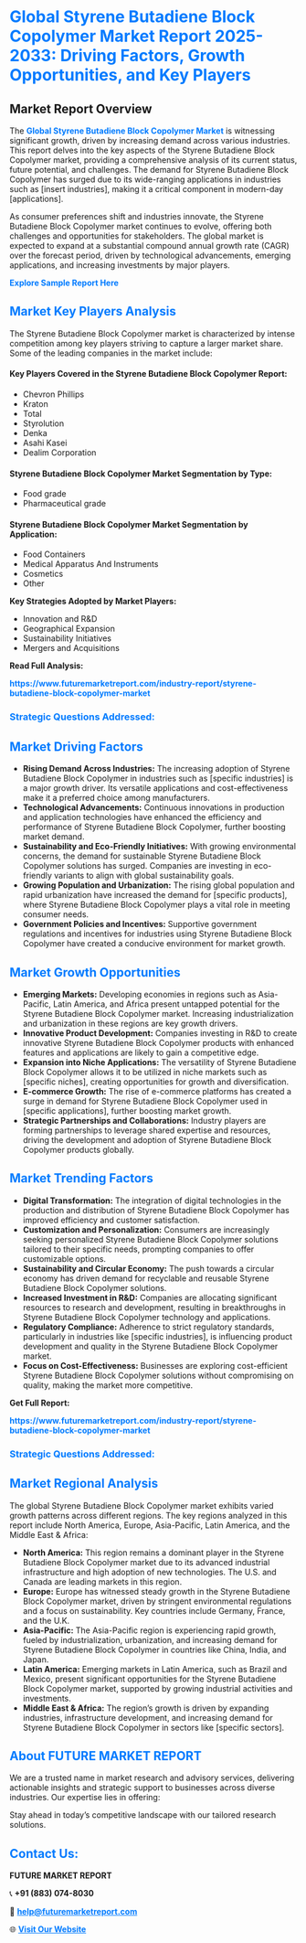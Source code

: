 <h1 style="color: #007BFF;">Global Styrene Butadiene Block Copolymer Market Report 2025-2033: Driving Factors, Growth Opportunities, and Key Players</h1>

<section id="overview">
<h2>Market Report Overview</h2>
<p>The <a href="https://www.futuremarketreport.com/industry-report/styrene-butadiene-block-copolymer-market" style="color: #007BFF; text-decoration: none;"><strong>Global Styrene Butadiene Block Copolymer Market</strong></a> is witnessing significant growth, driven by increasing demand across various industries. This report delves into the key aspects of the Styrene Butadiene Block Copolymer market, providing a comprehensive analysis of its current status, future potential, and challenges. The demand for Styrene Butadiene Block Copolymer has surged due to its wide-ranging applications in industries such as [insert industries], making it a critical component in modern-day [applications].</p>
<p>As consumer preferences shift and industries innovate, the Styrene Butadiene Block Copolymer market continues to evolve, offering both challenges and opportunities for stakeholders. The global market is expected to expand at a substantial compound annual growth rate (CAGR) over the forecast period, driven by technological advancements, emerging applications, and increasing investments by major players.</p>
</section>

<section id="overview">
<p><a href="https://www.futuremarketreport.com/request-sample/reportId=85442" style="color: #007BFF; text-decoration: none;"><strong>Explore Sample Report Here</strong></a></p>
</section>

<section id="key-players">
<h2 style="color: #007BFF;">Market Key Players Analysis</h2>
<p>The Styrene Butadiene Block Copolymer market is characterized by intense competition among key players striving to capture a larger market share. Some of the leading companies in the market include:</p>
<h4>Key Players Covered in the Styrene Butadiene Block Copolymer Report:</h4>
<ul><li>Chevron Phillips</li><li>Kraton</li><li>Total</li><li>Styrolution</li><li>Denka</li><li>Asahi Kasei</li><li>Dealim Corporation</li></ul>
<h4>Styrene Butadiene Block Copolymer Market Segmentation by Type:</h4>
<ul><li>Food grade</li><li>Pharmaceutical grade</li></ul>

<h4>Styrene Butadiene Block Copolymer Market Segmentation by Application:</h4>
<ul><li>Food Containers</li><li>Medical Apparatus And Instruments</li><li>Cosmetics</li><li>Other</li></ul>
<p><strong>Key Strategies Adopted by Market Players:</strong></p>
<ul>
<li>Innovation and R&D</li>
<li>Geographical Expansion</li>
<li>Sustainability Initiatives</li>
<li>Mergers and Acquisitions</li>
</ul>
</section>

<section>
<p><strong>Read Full Analysis: </strong></p><a href="https://www.futuremarketreport.com/industry-report/styrene-butadiene-block-copolymer-market" style="color: #007BFF; text-decoration: none;"><strong>https://www.futuremarketreport.com/industry-report/styrene-butadiene-block-copolymer-market</strong></a>
<h3 style="color: #007BFF;">Strategic Questions Addressed:</h3>
</section>

<section id="driving-factors">
<h2 style="color: #007BFF;">Market Driving Factors</h2>
<ul>
<li><strong>Rising Demand Across Industries:</strong> The increasing adoption of Styrene Butadiene Block Copolymer in industries such as [specific industries] is a major growth driver. Its versatile applications and cost-effectiveness make it a preferred choice among manufacturers.</li>
<li><strong>Technological Advancements:</strong> Continuous innovations in production and application technologies have enhanced the efficiency and performance of Styrene Butadiene Block Copolymer, further boosting market demand.</li>
<li><strong>Sustainability and Eco-Friendly Initiatives:</strong> With growing environmental concerns, the demand for sustainable Styrene Butadiene Block Copolymer solutions has surged. Companies are investing in eco-friendly variants to align with global sustainability goals.</li>
<li><strong>Growing Population and Urbanization:</strong> The rising global population and rapid urbanization have increased the demand for [specific products], where Styrene Butadiene Block Copolymer plays a vital role in meeting consumer needs.</li>
<li><strong>Government Policies and Incentives:</strong> Supportive government regulations and incentives for industries using Styrene Butadiene Block Copolymer have created a conducive environment for market growth.</li>
</ul>
</section>

<section id="growth-opportunities">
<h2 style="color: #007BFF;">Market Growth Opportunities</h2>
<ul>
<li><strong>Emerging Markets:</strong> Developing economies in regions such as Asia-Pacific, Latin America, and Africa present untapped potential for the Styrene Butadiene Block Copolymer market. Increasing industrialization and urbanization in these regions are key growth drivers.</li>
<li><strong>Innovative Product Development:</strong> Companies investing in R&D to create innovative Styrene Butadiene Block Copolymer products with enhanced features and applications are likely to gain a competitive edge.</li>
<li><strong>Expansion into Niche Applications:</strong> The versatility of Styrene Butadiene Block Copolymer allows it to be utilized in niche markets such as [specific niches], creating opportunities for growth and diversification.</li>
<li><strong>E-commerce Growth:</strong> The rise of e-commerce platforms has created a surge in demand for Styrene Butadiene Block Copolymer used in [specific applications], further boosting market growth.</li>
<li><strong>Strategic Partnerships and Collaborations:</strong> Industry players are forming partnerships to leverage shared expertise and resources, driving the development and adoption of Styrene Butadiene Block Copolymer products globally.</li>
</ul>
</section>

<section id="trending-factors">
<h2 style="color: #007BFF;">Market Trending Factors</h2>
<ul>
<li><strong>Digital Transformation:</strong> The integration of digital technologies in the production and distribution of Styrene Butadiene Block Copolymer has improved efficiency and customer satisfaction.</li>
<li><strong>Customization and Personalization:</strong> Consumers are increasingly seeking personalized Styrene Butadiene Block Copolymer solutions tailored to their specific needs, prompting companies to offer customizable options.</li>
<li><strong>Sustainability and Circular Economy:</strong> The push towards a circular economy has driven demand for recyclable and reusable Styrene Butadiene Block Copolymer solutions.</li>
<li><strong>Increased Investment in R&D:</strong> Companies are allocating significant resources to research and development, resulting in breakthroughs in Styrene Butadiene Block Copolymer technology and applications.</li>
<li><strong>Regulatory Compliance:</strong> Adherence to strict regulatory standards, particularly in industries like [specific industries], is influencing product development and quality in the Styrene Butadiene Block Copolymer market.</li>
<li><strong>Focus on Cost-Effectiveness:</strong> Businesses are exploring cost-efficient Styrene Butadiene Block Copolymer solutions without compromising on quality, making the market more competitive.</li>
</ul>
</section>

<section>
<p><strong>Get Full Report: </strong></p><a href="https://www.futuremarketreport.com/industry-report/styrene-butadiene-block-copolymer-market" style="color: #007BFF; text-decoration: none;"><strong>https://www.futuremarketreport.com/industry-report/styrene-butadiene-block-copolymer-market</strong></a>
<h3 style="color: #007BFF;">Strategic Questions Addressed:</h3>
</section>


<section id="regional-analysis">
<h2 style="color: #007BFF;">Market Regional Analysis</h2>
<p>The global Styrene Butadiene Block Copolymer market exhibits varied growth patterns across different regions. The key regions analyzed in this report include North America, Europe, Asia-Pacific, Latin America, and the Middle East & Africa:</p>
<ul>
<li><strong>North America:</strong> This region remains a dominant player in the Styrene Butadiene Block Copolymer market due to its advanced industrial infrastructure and high adoption of new technologies. The U.S. and Canada are leading markets in this region.</li>
<li><strong>Europe:</strong> Europe has witnessed steady growth in the Styrene Butadiene Block Copolymer market, driven by stringent environmental regulations and a focus on sustainability. Key countries include Germany, France, and the U.K.</li>
<li><strong>Asia-Pacific:</strong> The Asia-Pacific region is experiencing rapid growth, fueled by industrialization, urbanization, and increasing demand for Styrene Butadiene Block Copolymer in countries like China, India, and Japan.</li>
<li><strong>Latin America:</strong> Emerging markets in Latin America, such as Brazil and Mexico, present significant opportunities for the Styrene Butadiene Block Copolymer market, supported by growing industrial activities and investments.</li>
<li><strong>Middle East & Africa:</strong> The region’s growth is driven by expanding industries, infrastructure development, and increasing demand for Styrene Butadiene Block Copolymer in sectors like [specific sectors].</li>
</ul>
</section>

<footer>
<h2 style="color: #007BFF;">About FUTURE MARKET REPORT</h2>
<p>We are a trusted name in market research and advisory services, delivering actionable insights and strategic support to businesses across diverse industries. Our expertise lies in offering:</p>

<p>Stay ahead in today’s competitive landscape with our tailored research solutions.</p>

<h2 style="color: #007BFF;">Contact Us:</h2>
<p><strong>FUTURE MARKET REPORT</strong></p>
<p>📞 <strong>+91 (883) 074-8030</strong></p>
<p>📧 <strong><a href="mailto:help@futuremarketreport.com" style="color: #007BFF;">help@futuremarketreport.com</a></strong></p>
<p>🌐 <strong><a href="https://www.futuremarketreport.com/" style="color: #007BFF;">Visit Our Website</a></strong></p>
</footer>
